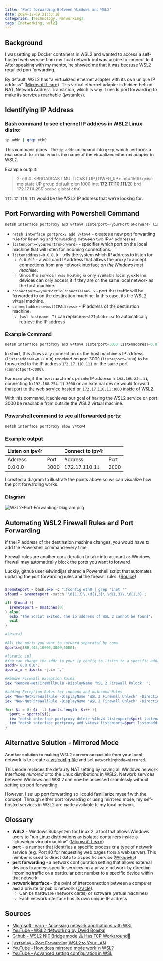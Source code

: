 ```yaml
---
title: 'Port forwarding Between Windows and WSL2'
date: 2024-12-09 21:33:18
categories: [Technology, Networking]
tags: [networking, wsl2]
---
```


## Background
I was setting up Docker containers in WSL2 and wanted to access a self-hosted web service from my local network but was unable to connect to it. After speaking with my mentor, he showed me that it was because WSL2 required port forwarding.

By default, WSL2 has "a virtualized ethernet adapter with its own unique IP address" ([Microsoft Learn](https://learn.microsoft.com/en-us/windows/wsl/networking#default-networking-mode-nat:~:text=WSL%202%20has%20a%20virtualized%20ethernet%20adapter%20with%20its%20own%20unique%20IP%20address.)). This virtual ethernet adapter is hidden behind NAT, Network Address Translation, which is why it needs port forwarding to make its services reachable ([jwstanley](https://jwstanly.com/blog/article/Port+Forwarding+WSL+2+to+Your+LAN/#:~:text=Your%20computer%20hides%20WSL2%20behind%20a%20NAT)).


## Identifying IP Address

### Bash command to see ethernet IP address in WSL2 Linux distro:
``` bash
ip addr | grep eth0
```
This command pipes `|` the `ip addr` command into `grep`, which performs a text search for `eth0`. `eth0` is the name of the virtualized ethernet adapter in WSL2. 

Example output:
> 2: eth0: <BROADCAST,MULTICAST,UP,LOWER_UP> mtu 1500 qdisc mq state UP group default qlen 1000
    inet **172.17.110.111**/20 brd 172.17.111.255 scope global eth0

`172.17.110.111` would be the WSL2 IP address that we're looking for.

## Port Forwarding with Powershell Command

``` powershell
netsh interface portproxy add v4tov4 listenport=<yourPortToForward> listenaddress=0.0.0.0 connectport=<yourPortToConnectToInWSL> connectaddress=<wsl2IPAddress>
```
* `netsh interface portproxy add v4tov4` - creates a new port forwarding rule for listening and forwarding between two IPv4 addresses.
* `listenport=<yourPortToForward>` - specifies which port on the local machine that will listen for incoming connections.
* `listenaddress=0.0.0.0` - tells the system which IP address to listen for.
  * `0.0.0.0` - a wild card IP address that allows the proxy to accept connections from any network interface *on the Windows host machine*. 
  * Since the service I was hosting is only available locally, external devices can only access it if they are on the same local network as the host machine.
* `connectport=<yourPortToConnectToInWSL>` - port that traffic will be forwarded to on the destination machine. In this case, its the WSL2 virtual machine. 
* `connectaddress=<wsl2IPAddress>` - IP address of the destination machine.
  * `(wsl hostname -I)` can replace `<wsl2IpAddress>` to automatically retrieve the IP address.

### Example Command
``` powershell
netsh interface portproxy add v4tov4 listenport=3000 listenaddress=0.0.0.0 connectport=3000 connectaddress=172.17.110.111
```
In short, this allows any connection on the host machine's IP address (`listenaddress=0.0.0.0`) received on port 3000 (`listenport=3000`) to be forwarded to the IP address `172.17.110.111` on the same port (`connectport=3000`). 

For example, if the host machine's private IP address is `192.168.254.11`, connecting to `192.168.254.11:3000` on an external device would forward that port to the web service hosted on `172.17.110.11:3000` inside of WSL2. 

With this command, it achieves our goal of having the WSL2 service on port 3000 be reachable from outside the WSL2 virtual machine.

### Powershell command to see all forwarded ports:
``` powershell
netsh interface portproxy show v4tov4
```
### Example output

| Listen on ipv4: |      | Connect to ipv4: |      |
| :-------------- | :--- | :--------------- | :--- |
| Address         | Port | Address          | Port |
| 0.0.0.0         | 3000 | 172.17.110.11    | 3000 |

I created a diagram to illustrate the points above so we can visualize how the port forwarding works. 

### Diagram

![WSL2-Port-Forwarding-Diagram.png](https://i.postimg.cc/Znf8Dkzr/WSL2-Port-Forwarding-Diagram.png)

## Automating WSL2 Firewall Rules and Port Forwarding

If the IP address of the destination machine changes, you would have to add the Powershell command every time. 

Firewall rules are another consideration to take into account as Windows firewall may automatically block the ports you want to forward.

Luckily, github user edwindijas shared a Powershell script that automates updating the port forwarding rules and the firewall rules. ([Source](https://github.com/microsoft/WSL/issues/4150#issuecomment-504209723))

``` powershell

$remoteport = bash.exe -c "ifconfig eth0 | grep 'inet '"
$found = $remoteport -match '\d{1,3}\.\d{1,3}\.\d{1,3}\.\d{1,3}';

if( $found ){
  $remoteport = $matches[0];
} else{
  echo "The Script Exited, the ip address of WSL 2 cannot be found";
  exit;
}

#[Ports]

#All the ports you want to forward separated by coma
$ports=@(80,443,10000,3000,5000);

#[Static ip]
#You can change the addr to your ip config to listen to a specific address
$addr='0.0.0.0';
$ports_a = $ports -join ",";

#Remove Firewall Exception Rules
iex "Remove-NetFireWallRule -DisplayName 'WSL 2 Firewall Unlock' ";

#adding Exception Rules for inbound and outbound Rules
iex "New-NetFireWallRule -DisplayName 'WSL 2 Firewall Unlock' -Direction Outbound -LocalPort $ports_a -Action Allow -Protocol TCP";
iex "New-NetFireWallRule -DisplayName 'WSL 2 Firewall Unlock' -Direction Inbound -LocalPort $ports_a -Action Allow -Protocol TCP";

for( $i = 0; $i -lt $ports.length; $i++ ){
  $port = $ports[$i];
  iex "netsh interface portproxy delete v4tov4 listenport=$port listenaddress=$addr";
  iex "netsh interface portproxy add v4tov4 listenport=$port listenaddress=$addr connectport=$port connectaddress=$remoteport";
}
```

## Alternative Solution - Mirrored Mode

Another solution to making WSL2 servers accessible from your local network is to create a [.wslconfig file](https://learn.microsoft.com/en-us/windows/wsl/wsl-config#wslconfig) and set `networkingMode=mirrored`.

This mode replaces the defaulty NAT setting by having all Windows network interfaces *mirrored* onto the Linux distributions in WSL2. Network services between Windows and WSL2 can now be accessed seamlessly without setting up port forwarding.

However, I set up port forwarding so I could familiarize myself with the concept. Through either port forwarding or using mirrored mode, my self-hosted services in WSL2 are made available to my local network.

## Glossary
* **WSL2** - Windows Subsystem for Linux 2, a tool that allows Windows users to "run Linux distributions as isolated containers inside a lightweight virtual machine" ([Microsoft Learn](https://learn.microsoft.com/en-us/windows/wsl/about))
* **port** - a number that identifies a specific process or a type of network service (e.g. Port 80 for requesting web pages from a web server). This number is used to direct data to a specific service ([Wikipedia](https://en.wikipedia.org/wiki/Port_(computer_networking)#:~:text=In%20computer%20networking%2C%20a%20port,a%20type%20of%20network%20service.))
* **port forwarding** - a network configuration setting that allows external devices to access specific services on a private network by directing incoming traffic on a particular port number to a specific device within that network
*  **network interface** - the point of interconnection between a computer and a private or public network ([Oracle](https://docs.oracle.com/javase/tutorial/networking/nifs/definition.html#:~:text=A%20network%20interface%20is%20the,can%20be%20implemented%20in%20software.)).
   *  Can be hardware (network cards) or software (virtual machines)
   *  Each network interface has its own unique IP address

## Sources
* [Microsoft Learn - Accessing network applications with WSL](https://learn.microsoft.com/en-us/windows/wsl/networking)
* [YouTube - WSL2 Networking by David Bombal](https://www.youtube.com/watch?v=yCK3easuYm4&ab_channel=DavidBombal)
* [Github - WSL2 NIC Bridge mode 🖧 Has TCP Workaround🔨](https://github.com/microsoft/WSL/issues/4150)
* [jwstanley - Port Forwarding WSL2 to Your LAN](https://jwstanly.com/blog/article/Port+Forwarding+WSL+2+to+Your+LAN/)
* [YouTube - How does mirrored mode work in WSL?](https://www.youtube.com/watch?v=bvW_2rXCOQw&ab_channel=MicrosoftDeveloper)
* [YouTube - Advanced setting configuration in WSL](https://www.youtube.com/watch?v=dKBU5gWnBvc&ab_channel=WolfDynamicsWorld-WDW)
